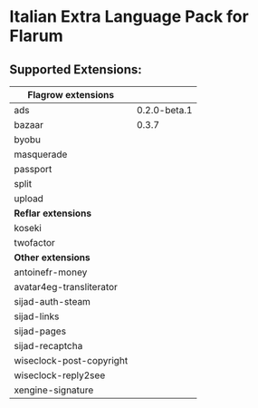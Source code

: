 # Italian Extra Language Pack for Flarum

## Supported Extensions:

| **Flagrow extensions** | |
| --- | --- |
| ads | 0.2.0-beta.1 |
| bazaar | 0.3.7 |
| byobu |
| masquerade |
| passport |
| split |
| upload |
| **Reflar extensions** | |
| koseki |
| twofactor |
| **Other extensions** | |
| antoinefr-money |
| avatar4eg-transliterator |
| sijad-auth-steam |
| sijad-links |
| sijad-pages |
| sijad-recaptcha |
| wiseclock-post-copyright |
| wiseclock-reply2see |
| xengine-signature |
